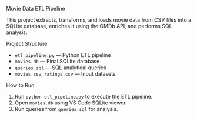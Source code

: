 
Movie Data ETL Pipeline

This project extracts, transforms, and loads movie data from CSV files into a SQLite database, 
enriches it using the OMDb API, and performs SQL analysis.

Project Structure
- `etl_pipeline.py` — Python ETL pipeline
- `movies.db` — Final SQLite database
- `queries.sql` — SQL analytical queries
- `movies.csv`, `ratings.csv` — Input datasets

How to Run
1. Run `python etl_pipeline.py` to execute the ETL pipeline.
2. Open `movies.db` using VS Code SQLite viewer.
3. Run queries from `queries.sql` for analysis.


